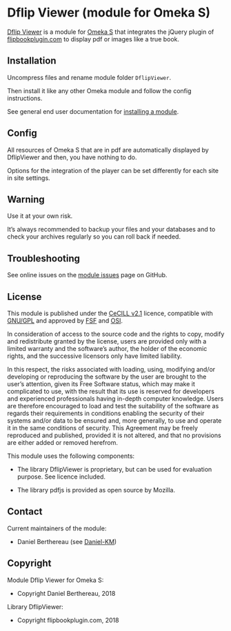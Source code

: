 Dflip Viewer (module for Omeka S)
=================================

[Dflip Viewer] is a module for [Omeka S] that integrates the jQuery plugin of
[flipbookplugin.com] to display pdf or images like a true book.


Installation
------------

Uncompress files and rename module folder `DflipViewer`.

Then install it like any other Omeka module and follow the config instructions.

See general end user documentation for [installing a module].


Config
------

All resources of Omeka S that are in pdf are automatically displayed by DflipViewer
and then, you have nothing to do.

Options for the integration of the player can be set differently for each site
in site settings.


Warning
-------

Use it at your own risk.

It’s always recommended to backup your files and your databases and to check
your archives regularly so you can roll back if needed.


Troubleshooting
---------------

See online issues on the [module issues] page on GitHub.


License
-------

This module is published under the [CeCILL v2.1] licence, compatible with
[GNU/GPL] and approved by [FSF] and [OSI].

In consideration of access to the source code and the rights to copy, modify and
redistribute granted by the license, users are provided only with a limited
warranty and the software’s author, the holder of the economic rights, and the
successive licensors only have limited liability.

In this respect, the risks associated with loading, using, modifying and/or
developing or reproducing the software by the user are brought to the user’s
attention, given its Free Software status, which may make it complicated to use,
with the result that its use is reserved for developers and experienced
professionals having in-depth computer knowledge. Users are therefore encouraged
to load and test the suitability of the software as regards their requirements
in conditions enabling the security of their systems and/or data to be ensured
and, more generally, to use and operate it in the same conditions of security.
This Agreement may be freely reproduced and published, provided it is not
altered, and that no provisions are either added or removed herefrom.

This module uses the following components:

* The library DflipViewer is proprietary, but can be used for evaluation purpose.
See licence included.

* The library pdfjs is provided as open source by Mozilla.


Contact
-------

Current maintainers of the module:
* Daniel Berthereau (see [Daniel-KM])


Copyright
---------

Module Dflip Viewer for Omeka S:

* Copyright Daniel Berthereau, 2018

Library DflipViewer:

* Copyright flipbookplugin.com, 2018


[Dflip Viewer]: https://github.com/Daniel-KM/Omeka-S-module-DflipViewer
[Omeka S]: https://omeka.org/s
[flipbookplugin.com]: https://flipbookplugin.com
[installing a module]: http://dev.omeka.org/docs/s/user-manual/modules/#installing-modules
[module issues]: https://github.com/Daniel-KM/Omeka-S-module-DflipViewer/issues
[CeCILL v2.1]: https://www.cecill.info/licences/Licence_CeCILL_V2.1-en.html
[GNU/GPL]: https://www.gnu.org/licenses/gpl-3.0.html
[FSF]: https://www.fsf.org
[OSI]: http://opensource.org
[Daniel-KM]: https://github.com/Daniel-KM "Daniel Berthereau"
